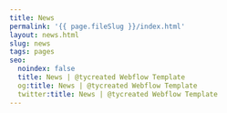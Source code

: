 ```yaml
---
title: News
permalink: '{{ page.fileSlug }}/index.html'
layout: news.html
slug: news
tags: pages
seo:
  noindex: false
  title: News | @tycreated Webflow Template
  og:title: News | @tycreated Webflow Template
  twitter:title: News | @tycreated Webflow Template
---
```



